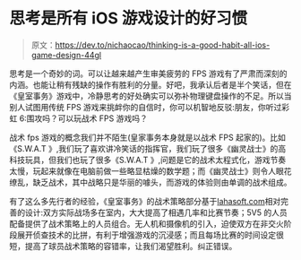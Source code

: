 # 思考是所有 iOS 游戏设计的好习惯

> 原文：<https://dev.to/nichaocao/thinking-is-a-good-habit-all-ios-game-design-44gl>

思考是一个奇妙的词。可以让越来越产生审美疲劳的 FPS 游戏有了严肃而深刻的内涵。也能让稍有残缺的操作有胜利的分量。好吧，我承认后者是半个笑话，但在《皇室事务》游戏中，冷静思考的好处确实可以弥补物理键盘操作的不足。所以当别人试图用传统 FPS 游戏来挑衅你的自信时，你可以机智地反驳:朋友，你听过彩虹 6:围攻吗？可以玩战术 FPS 游戏吗？

战术 fps 游戏的概念我们并不陌生(皇家事务本身就是以战术 FPS 起家的)。比如《S.W.A.T 》,我们玩了喜欢讲冷笑话的指挥官，我们玩了很多《幽灵战士》的高科技玩具，但我们也玩了很多《S.W.A.T 》,问题是它的战术太程式化，游戏节奏太慢，玩起来就像在电脑前做一些略显枯燥的数学题；而《幽灵战士》则令人眼花缭乱，缺乏战术，其中战略只是华丽的噱头，而游戏的体验则由单调的战术组成。

有了这么多先行者的经验，《皇室事务》的战术策略部分基于[lahasoft.com](https://lahasoft.com/)相对完善的设计:双方实际战场多在室内，大大提高了相遇几率和比赛节奏；5V5 的人员配备提供了战术策略上的人员组合。无人机和摄像机的引入，迫使双方在非交火阶段展开侦查技术的比拼，有利于增强游戏的沉浸感；而且每场比赛的时间设定很短，提高了球员战术策略的容错率，让我们渴望胜利。纠正错误。